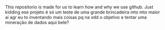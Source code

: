 This repositorio is made for us to learn how and why we use github. Just kidding ese projeto é só um teste de uma grande brincadeira mto mto maior 
aí agr eu to inventando mais coisas pq na vdd o objetivo e tentar uma mineração de dados aqui bele?
